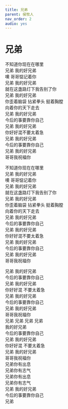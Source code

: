 ```yaml
---
title: 兄弟
parent: 侯牧人
nav_order: 2
audio: yes
---
```


# 兄弟

不知道你现在在哪里  
兄弟 我的好兄弟  
噢 哥哥惦记着你  
兄弟 我的好兄弟  
就在这盏路灯下我告别了你  
兄弟 我的好兄弟  
你歪着脑袋 拈紧拳头 挺着胸膛  
向着你的天下走去  
兄弟 我的好兄弟  
今后的事要靠你自己  
兄弟 我的好兄弟  
你好好混不要太着急  
兄弟 我的好兄弟  
今后的事要靠你自己  
兄弟 我的好兄弟  
哥哥我祝福你  

不知道你现在在哪里  
兄弟 我的好兄弟  
噢 哥哥惦记着你  
兄弟 我的好兄弟  
就在这盏路灯下我告别了你  
兄弟 我的好兄弟  
你歪着脑袋 拈紧拳头 挺着胸膛  
向着你的天下走去  
兄弟 我的好兄弟  
今后的事要靠你自己  
兄弟 我的好兄弟  
你好好混不要太着急  
兄弟 我的好兄弟  
今后的事要靠你自己  
兄弟 我的好兄弟  
哥哥我祝福你  

兄弟 我的好兄弟  
今后的事要靠你自己  
兄弟 我的好兄弟  
你好好混 不要太着急  
兄弟 我的好兄弟  
今后的事要靠你自己  
兄弟 我的好兄弟  
哥哥我祝福你  
兄弟 兄弟 兄弟 兄弟  
我的好兄弟  
今后的事要靠你自己  
兄弟 我的好兄弟  
你好好混 不要太着急  
兄弟 我的好兄弟  
哥哥我祝福你  
兄弟你有出息  
兄弟你有志气  
兄弟你有出息  
兄弟你有志气  
兄弟 我的好兄弟  
今后的事要靠你自己  
兄弟